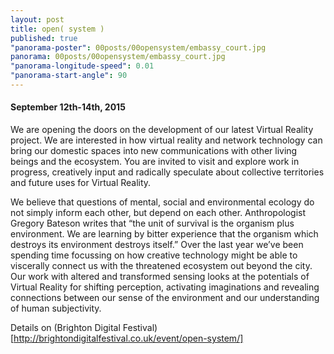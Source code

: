 ```yaml
---
layout: post
title: open( system )
published: true
"panorama-poster": 00posts/00opensystem/embassy_court.jpg
panorama: 00posts/00opensystem/embassy_court.jpg
"panorama-longitude-speed": 0.01
"panorama-start-angle": 90
---
```





<h4>
September 12th-14th, 2015 
</h4>

We are opening the doors on the development of our latest Virtual Reality project. We are interested in how virtual reality and network technology can bring our domestic spaces into new communications with other living beings and the ecosystem. You are invited to visit and explore work in progress, creatively input and radically speculate about collective territories and future uses for Virtual Reality.


We believe that questions of mental, social and environmental ecology do not simply inform each other, but depend on each other. Anthropologist Gregory Bateson writes that “the unit of survival is the organism plus environment. We are learning by bitter experience that the organism which destroys its environment destroys itself.” Over the last year we’ve been spending time focussing on how creative technology might be able to viscerally connect us with the threatened ecosystem out beyond the city.  Our work with altered and transformed sensing looks at the potentials of Virtual Reality for shifting perception, activating imaginations and revealing connections between our sense of the environment and our understanding of human subjectivity.

Details on (Brighton Digital Festival)[http://brightondigitalfestival.co.uk/event/open-system/]
